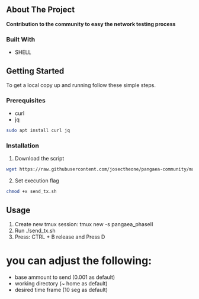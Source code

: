## About The Project

**Contribution to the community to easy the network testing process**

### Built With

* SHELL

## Getting Started

To get a local copy up and running follow these simple steps.

### Prerequisites

* curl
* jq
```sh
sudo apt install curl jq
```

### Installation

1. Download the script
```sh
wget https://raw.githubusercontent.com/josectheone/pangaea-community/master/josectheone/pangaea/send_tx.sh
```
2. Set execution flag
```sh
chmod +x send_tx.sh
```

## Usage

1. Create new tmux session: tmux new -s pangaea_phaseII
2. Run ./send_tx.sh
3. Press: CTRL + B release and Press D

# you can adjust the following:
* base ammount to send (0.001 as default)
* working directory (~ home as default)
* desired time frame (10 seg as default)
